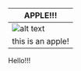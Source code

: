 |**APPLE!!!**|
|---|
|![alt text](https://www.applesfromny.com/wp-content/uploads/2020/05/20Ounce_NYAS-Apples2.png)|
|this is an apple!|

Hello!!!
